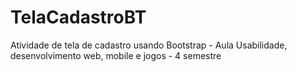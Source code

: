 # TelaCadastroBT
Atividade de tela de cadastro usando Bootstrap - Aula Usabilidade, desenvolvimento web, mobile e jogos - 4 semestre
